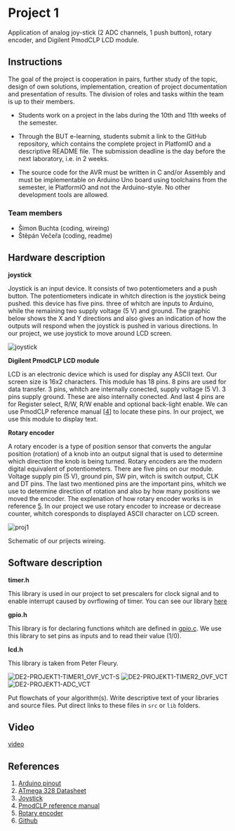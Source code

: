 # Project 1

Application of analog joy-stick (2 ADC channels, 1 push button), rotary encoder, and Digilent PmodCLP LCD module.

## Instructions

The goal of the project is cooperation in pairs, further study of the topic, design of own solutions, implementation, creation of project documentation and presentation of results. The division of roles and tasks within the team is up to their members.

* Students work on a project in the labs during the 10th and 11th weeks of the semester.

* Through the BUT e-learning, students submit a link to the GitHub repository, which contains the complete project in PlatfomIO and a descriptive README file. The submission deadline is the day before the next laboratory, i.e. in 2 weeks.

* The source code for the AVR must be written in C and/or Assembly and must be implementable on Arduino Uno board using toolchains from the semester, ie PlatformIO and not the Arduino-style. No other development tools are allowed.

### Team members

*  Šimon Buchta (coding, wireing)
*  Štěpán Večeřa (coding, readme)

## Hardware description
**joystick**

Joystick is an input device. It consists of two potentiometers and a push button. The potentiometers indicate in whitch direction is the joystick being pushed. this device has five pins. three of whitch are inputs to Arduino, while the remaining two supply voltage (5 V) and ground. The graphic below shows the X and Y directions and also gives an indication of how the outputs will respond when the joystick is pushed in various directions. In our project, we use joystick to move around LCD screen.

![joystick](https://user-images.githubusercontent.com/99388270/205435527-94b1b353-9a05-48d7-9741-ecba4a571a7a.png)

**Digilent PmodCLP LCD module**

LCD is an electronic device which is used for display any ASCII text. Our screen size is 16x2 characters. This module has 18 pins. 8 pins are used for data transfer. 3 pins, whitch are internally conected,  supply voltage (5 V). 3 pins supply ground. These are also internally conected. And last 4 pins are for Register select, R/W, R/W enable and optional back-light enable. We can use PmodCLP reference manual [[4](https://digilent.com/reference/_media/pmod:pmod:pmodCLP_rm.pdf)] to locate these pins. In our project, we use this module to display text.

**Rotary encoder**

A rotary encoder is a type of position sensor that converts the angular position (rotation) of a knob into an output signal that is used to determine which direction the knob is being turned. Rotary encoders are the modern digital equivalent of potentiometers. There are five pins on our module. Voltage supply pin (5 V), ground pin, SW pin,  witch is switch output, CLK and  DT pins. The last two mentioned pins are the important pins, whitch we use to determine direction of rotation and also by how many positions we moved the encoder. The explenation of how rotary encoder works is in reference [5](https://lastminuteengineers.com/rotary-encoder-arduino-tutorial/). In our project we use rotary encoder to increase or decrease counter, whitch coresponds to displayed ASCII character on LCD screen.


![proj1](https://user-images.githubusercontent.com/99388270/205443658-335ce68c-a830-44b2-9632-2efbb14b69a3.jpg)

Schematic of our prijects wireing.

## Software description

**timer.h**

This library is used in our project to set prescalers for clock signal and to enable interrupt caused by ovrflowing of timer.
You can see our library [here](https://github.com/StepanVecera/projekt1/blob/master/include/timer.h)

**gpio.h**

This library is for declaring  functions whitch are defined in [gpio.c](https://github.com/StepanVecera/projekt1/blob/master/lib/gpio/gpio.c). We use this library to set pins as inputs and to read their value (1/0). 

**lcd.h**

This library is taken from Peter Fleury.

![DE2-PROJEKT1-TIMER1_OVF_VCT-S](https://user-images.githubusercontent.com/99410540/206112950-6045a215-460e-4cbd-a96f-9c0859c54237.png)
![DE2-PROJEKT1-TIMER2_OVF_VCT](https://user-images.githubusercontent.com/99410540/206112972-7bb3beee-6e0a-4fcf-9bc0-9f93f711092a.png)
![DE2-PROJEKT1-ADC_VCT](https://user-images.githubusercontent.com/99410540/206113000-ff797374-94f5-4ee2-ae51-c8c73b680c17.png)

Put flowchats of your algorithm(s). Write descriptive text of your libraries and source files. Put direct links to these files in `src` or `lib` folders.

## Video

[video](https://youtu.be/Y0-RyPGURLM)

## References

1. [Arduino pinout](https://docs.arduino.cc/static/6ec5e4c2a6c0e9e46389d4f6dc924073/2f891/Pinout-UNOrev3_latest.png)
2. [ATmega 328 Datasheet](https://www.microchip.com/en-us/product/ATmega328p)
3. [Joystick](https://components101.com/sites/default/files/component_datasheet/Joystick%20Module.pdf)
4. [PmodCLP reference manual](https://digilent.com/reference/_media/pmod:pmod:pmodCLP_rm.pdf)
5. [Rotary encoder](https://lastminuteengineers.com/rotary-encoder-arduino-tutorial/)
6. [Github](https://github.com/tomas-fryza/digital-electronics-2)
